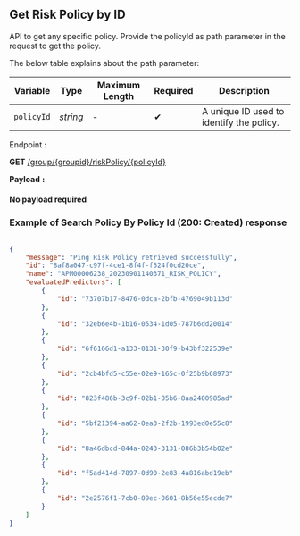 ## Get Risk Policy by ID

API to get any specific policy. Provide the policyId as path parameter in the request to get the policy.

The below table explains about the path parameter:

| Variable | Type | Maximum Length | Required | Description |
| -------- | -- |------------| ------- | ---- |
| `policyId` | *string* | - | &#10004; | A unique ID used to identify the policy. |

<!--
type: tab
titles: Request, Response
-->

Endpoint **:**

**GET** [/group/{groupid}/riskPolicy/{policyId}](../api/?type=get&path=/group/{groupid}/riskPolicy/{policyId}&version=2.0.0)

**Payload** **:**

#### No payload required
<!--
type: tab
-->

### Example of Search Policy By Policy Id (200: Created) response

```json

{
    "message": "Ping Risk Policy retrieved successfully",
    "id": "8af8a047-c97f-4ce1-8f4f-f524f0cd20ce",
    "name": "APM00006238_20230901140371_RISK_POLICY",
    "evaluatedPredictors": [
        {
            "id": "73707b17-8476-0dca-2bfb-4769049b113d"
        },
        {
            "id": "32eb6e4b-1b16-0534-1d05-787b6dd20014"
        },
        {
            "id": "6f6166d1-a133-0131-30f9-b43bf322539e"
        },
        {
            "id": "2cb4bfd5-c55e-02e9-165c-0f25b9b68973"
        },
        {
            "id": "823f486b-3c9f-02b1-05b6-8aa2400985ad"
        },
        {
            "id": "5bf21394-aa62-0ea3-2f2b-1993ed0e55c8"
        },
        {
            "id": "8a46dbcd-844a-0243-3131-086b3b54b02e"
        },
        {
            "id": "f5ad414d-7897-0d90-2e83-4a816abd19eb"
        },
        {
            "id": "2e2576f1-7cb0-09ec-0601-8b56e55ecde7"
        }
    ]
}

```

<!-- type: tab-end -->